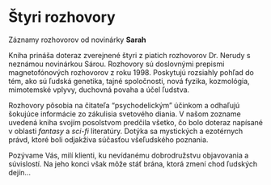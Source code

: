 Štyri rozhovory
===============

Záznamy rozhovorov od novinárky **Sarah**

Kniha prináša doteraz zverejnené štyri z piatich rozhovorov Dr. Nerudy s
neznámou novinárkou Sárou. Rozhovory sú doslovnými prepismi magnetofónových
rozhovorov z roku 1998. Poskytujú rozsiahly pohľad do tém, ako sú ľudská
genetika, tajné spoločnosti, nová fyzika, kozmológia, mimotemské vplyvy,
duchovná povaha a účel ľudstva.

Rozhovory pôsobia na čitateľa “psychodelickým” účinkom a odhaľujú šokujúce
informácie zo zákulisia svetového diania. V našom zozname uvedená kniha svojím
posolstvom predčila všetko, čo bolo doteraz napísané v oblasti *fantasy* a
*sci-fi* literatúry. Dotýka sa mystických a ezotérnych právd, ktoré boli
odjakživa súčasťou všeľudského poznania.

Pozývame Vás, milí klienti, ku nevídanému dobrodružstvu objavovania a
súvislostí. Na jeho konci však môže stáť brána, ktorá zmení chod ľudských dejín…

